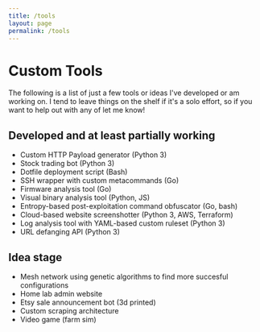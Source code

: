 ```yaml
---
title: /tools
layout: page
permalink: /tools
---
```


# Custom Tools
The following is a list of just a few tools or ideas I've developed or am working on. I tend to leave things on the shelf if it's a solo effort, so if you want to help out with any of let me know!

## Developed and at least partially working
- Custom HTTP Payload generator (Python 3)
- Stock trading bot (Python 3)
- Dotfile deployment script (Bash)
- SSH wrapper with custom metacommands (Go)
- Firmware analysis tool (Go)
- Visual binary analysis tool (Python, JS)
- Entropy-based post-exploitation command obfuscator (Go, bash) 
- Cloud-based website screenshotter (Python 3, AWS, Terraform)
- Log analysis tool with YAML-based custom ruleset (Python 3)
- URL defanging API (Python 3)

## Idea stage
- Mesh network using genetic algorithms to find more succesful configurations
- Home lab admin website
- Etsy sale announcement bot (3d printed)
- Custom scraping architecture
- Video game (farm sim)
